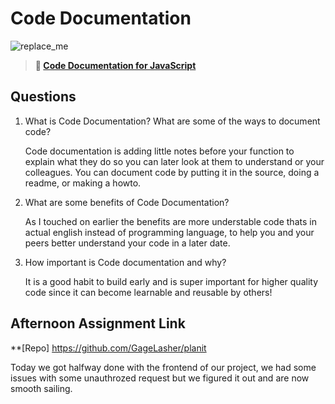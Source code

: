 # Code Documentation

![replace_me](https://codeworks.blob.core.windows.net/public/assets/img/illustrations/placeholder.svg)

> **📖 [Code Documentation for JavaScript](https://codeworksacademy.com/fs-student-guide/resources/wk7/02-JSDocs)**

## Questions

1. What is Code Documentation? What are some of the ways to document code?

    Code documentation is adding little notes before your function to explain what they do so you can later look at them to understand or your colleagues. You can document code by putting it in the source, doing a readme, or making a howto.

2. What are some benefits of Code Documentation?

    As I touched on earlier the benefits are more understable code thats in actual english instead of programming language, to help you and your peers better understand your code in a later date.

3. How important is Code documentation and why?

    It is a good habit to build early and is super important for higher quality code since it can become learnable and reusable by others!

## Afternoon Assignment Link

**[Repo] https://github.com/GageLasher/planit

Today we got halfway done with the frontend of our project, we had some issues with some unauthrozed request but we figured it out and are now smooth sailing.
